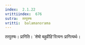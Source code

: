 ```yaml
---
index:  2.1.22
vrittiindex:  676
sutra:  तत्पुरुषः
vritti:  balamanorama 
---
```


तत्पुरुषः। प्रागिति। `शेषो बहुव्रीहि'रित्यनः प्रागित्यर्थः। 

